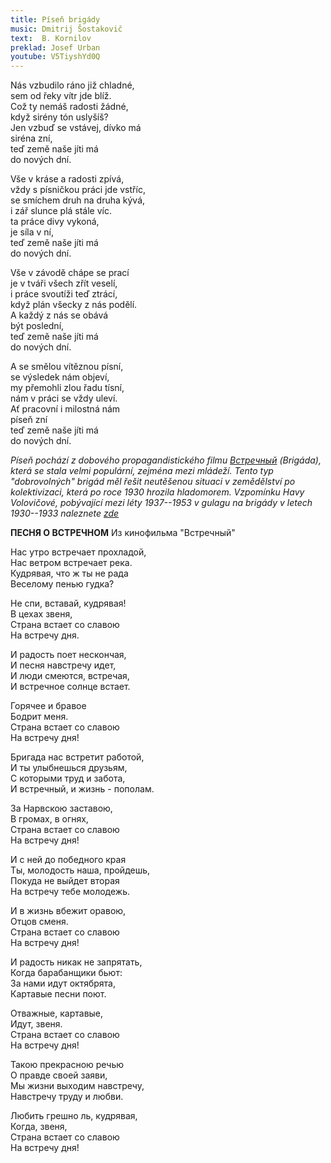 ```yaml
---
title: Píseň brigády
music: Dmitrij Šostakovič
text:  B. Kornilov
preklad: Josef Urban
youtube: V5TiyshYd0Q
---
```



Nás vzbudilo ráno již chladné,    
sem od řeky vítr jde blíž.    
Což ty nemáš radosti žádné,     
když sirény tón uslyšíš?    
Jen vzbuď se vstávej, dívko má    
siréna zní,     
teď země naše jíti má    
do nových dní.

Vše v kráse a radosti zpívá,    
vždy s písničkou práci jde vstříc,   
se smíchem druh na druha kývá,   
i zář slunce plá stále víc.   
ta práce divy vykoná,    
je síla v ní,     
teď země naše jíti má    
do nových dní.

Vše v závodě chápe se prací   
je v tváři všech zřít veselí,   
i práce svoutíži teď ztrácí,    
když plán všecky z nás podělí.   
A každý z nás se obává    
být poslední,    
teď země naše jíti má  
do nových dní.

A se smělou vítěznou písní,   
se výsledek nám objeví,    
my přemohli zlou řadu tísní,   
nám v práci se vždy uleví.   
Ať pracovní i milostná nám   
píseň zní       
teď země naše jíti má    
do nových dní.

*Píseň pochází z dobového propagandistického filmu [Встречный](https://www.youtube.com/watch?v=5u4rcg1kM60) (Brigáda), která se stala velmi populární, zejména mezi mládeží.
Tento typ "dobrovolných" brigád měl řešit neutěšenou situaci v zemědělství po kolektivizaci, která po roce 1930 hrozila hladomorem. Vzpomínku Havy Volovičové, pobývající mezi léty 1937--1953 v gulagu na brigády v letech 1930--1933 naleznete 
[zde](http://a-pesni.org/drugije/povstretchn.htm)*


**ПЕСНЯ О ВСТРЕЧНОМ**
Из кинофильма "Встречный"

Нас утро встречает прохладой,   
Нас ветром встречает река.  
Кудрявая, что ж ты не рада  
Веселому пенью гудка?  

Не спи, вставай, кудрявая!  
В цехах звеня,   
Страна встает со славою    
На встречу дня.

И радость поет нескончая,  
И песня навстречу идет,  
И люди смеются, встречая,  
И встречное солнце встает.

Горячее и бравое  
Бодрит меня.   
Страна встает со славою   
На встречу дня!

Бригада нас встретит работой,  
И ты улыбнешься друзьям,  
С которыми труд и забота,   
И встречный, и жизнь - пополам.

За Нарвскою заставою,   
В громах, в огнях,     
Страна встает со славою   
На встречу дня!

И с ней до победного края   
Ты, молодость наша, пройдешь,    
Покуда не выйдет вторая   
На встречу тебе молодежь.

И в жизнь вбежит оравою,  
Отцов сменя.   
Страна встает со славою    
На встречу дня!

И радость никак не запрятать,   
Когда барабанщики бьют:   
За нами идут октябрята,  
Картавые песни поют.

Отважные, картавые,  
Идут, звеня.   
Страна встает со славою   
На встречу дня!

Такою прекрасною речью   
О правде своей заяви,  
Мы жизни выходим навстречу,  
Навстречу труду и любви.

Любить грешно ль, кудрявая,  
Когда, звеня,  
Страна встает со славою   
На встречу дня!    
